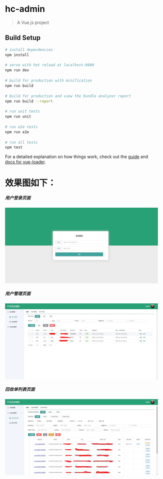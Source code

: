 # hc-admin

> A Vue.js project

## Build Setup

``` bash
# install dependencies
npm install

# serve with hot reload at localhost:8080
npm run dev

# build for production with minification
npm run build

# build for production and view the bundle analyzer report
npm run build --report

# run unit tests
npm run unit

# run e2e tests
npm run e2e

# run all tests
npm test
```

For a detailed explanation on how things work, check out the [guide](http://vuejs-templates.github.io/webpack/) and [docs for vue-loader](http://vuejs.github.io/vue-loader).
# 效果图如下：

##### 用户登录页面
![用户登录](https://raw.githubusercontent.com/zephyr520/hc-admin/master/login.jpg)
##### 用户管理页面
![用户列表](https://raw.githubusercontent.com/zephyr520/hc-admin/master/user.jpg)
##### 回收单列表页面
![回收单列表](https://raw.githubusercontent.com/zephyr520/hc-admin/master/recycle.jpg)
